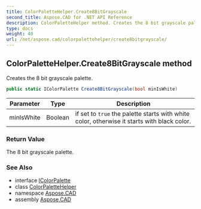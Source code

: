```yaml
---
title: ColorPaletteHelper.Create8BitGrayscale
second_title: Aspose.CAD for .NET API Reference
description: ColorPaletteHelper method. Creates the 8 bit grayscale palette
type: docs
weight: 40
url: /net/aspose.cad/colorpalettehelper/create8bitgrayscale/
---
```

## ColorPaletteHelper.Create8BitGrayscale method

Creates the 8 bit grayscale palette.

```csharp
public static IColorPalette Create8BitGrayscale(bool minIsWhite)
```

| Parameter | Type | Description |
| --- | --- | --- |
| minIsWhite | Boolean | if set to `true` the palette starts with white color, otherwise it starts with black color. |

### Return Value

The 8 bit grayscale palette.

### See Also

* interface [IColorPalette](../../icolorpalette/)
* class [ColorPaletteHelper](../)
* namespace [Aspose.CAD](../../../aspose.cad/)
* assembly [Aspose.CAD](../../../)


